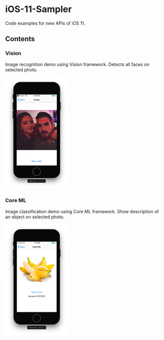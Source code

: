 # iOS-11-Sampler

Code examples for new APIs of iOS 11.

## Contents

### Vision

Image recognition demo using Vision framework. Detects all faces on selected photo.

<img src="resources/vision-example.png" width="200">

### Core ML

Image classification demo using Core ML framework. Show description of an object on selected photo.

<img src="resources/coreml-example.png" width="200">
